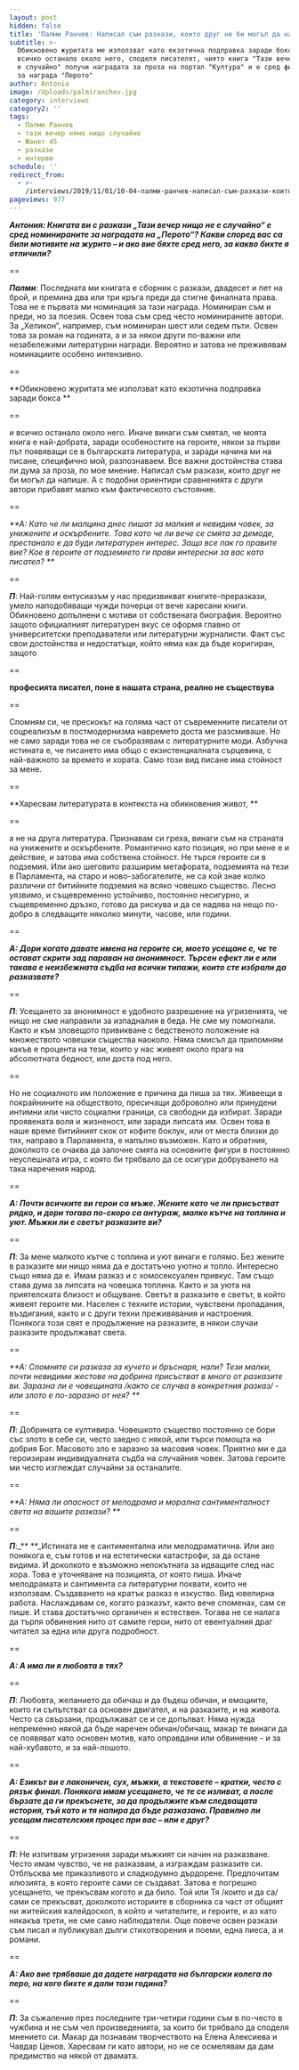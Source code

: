 ```yaml
---
layout: post
hidden: false
title: 'Палми Ранчев: Написал съм разкази, които друг не би могъл да напише'
subtitle: >-
  Обикновено журитата ме използват като екзотична подправка заради бокса и
  всичко останало около него, споделя писателят, чиято книга "Тази вечер нищо не
  е случайно" получи наградата за проза на портал "Култура" и е сред финалистите
  за награда "Перото"
author: Antonia
image: /Uploads/palmiranchev.jpg
category: interviews
category2: ''
tags:
  - Палми Ранчев
  - тази вечер няма нищо случайно
  - Жанет 45
  - разкази
  - интервю
schedule: ''
redirect_from:
  - >-
    /interviews/2019/11/01/10-04-палми-ранчев-написал-съм-разкази-които-друг-не-би-могъл-да-напише
pageviews: 977
---
```

_**Антония: Книгата ви с разкази „Тази вечер нищо не е случайно“ е сред номинираните за наградата на „Перото“? Какви според вас са били мотивите на журито – и ако вие бяхте сред него, за какво бихте я отличили?**_

\==

_**Палми**_: Последната ми книгата е сборник с разкази, двадесет и пет на брой, и премина два или три кръга преди да стигне финалната права. Това не е първата ми номинация за тази награда. Номиниран съм и преди, но за поезия. Освен това съм сред често номинираните автори. За „Хеликон“, например, съм номиниран шест или седем пъти. Освен това за роман на годината, а и за някои други по-важни или незабележими литературни награди. Вероятно и затова не преживявам номинациите особено интензивно. 

\==

**Обикновено журитата ме използват като екзотична подправка заради бокса **

\==

и всичко останало около него. Иначе винаги съм смятал, че моята книга е най-добрата, заради особеностите на героите, някои за първи път появяващи се в българската литература, и заради начина ми на писане, специфично мой, разпознаваем. Все важни достойнства става ли дума за проза, по мое мнение. Написал съм разкази, които друг не би могъл да напише. А с подобни ориентири сравненията с други автори прибавят малко към фактическото състояние. 

\==

_**А: Като че ли малцина днес пишат за малкия и невидим човек, за унижените и оскърбените. Това като че ли вече се смята за демоде, престанало е да буди литературен интерес. Защо все пак го правите вие? Кое в героите от подземието ги прави интересни за вас като писател? **_

\==

_**П**_: Най-голям ентусиазъм у нас предизвикват книгите-преразкази, умело наподобяващи чужди почерци от вече харесани книги. Обикновено допълнени с мотиви от собствената биография. Вероятно защото официалният литературен вкус се оформя главно от университетски преподаватели или литературни журналисти. Факт със свои достойнства и недостатъци, който няма как да бъде коригиран, защото 

\==

**професията писател, поне в нашата страна, реално не съществува**

\==

Спомням си, че прескокът на голяма част от съвременните писатели от соцреализъм в постмодернизма навремето доста ме разсмиваше. Но не само заради това не се съобразявам с литературните моди. Азбучна истината е, че писането има общо с екзистенциалната сърцевина, с най-важното за времето и хората. Само този вид писане има стойност за мене. 

\==

**Харесвам литературата в контекста на обикновения живот, **

\==

а не на друга литература. Признавам си греха, винаги съм на страната на унижените и оскърбените. Романтично като позиция, но при мене е и действие, и затова има собствена стойност. Не търся героите си в подземия. Или ако шеговито разширим метафората, подземията на тези в Парламента, на старо и ново-забогателите, не са кой знае колко различни от битийните подземия на всяко човешко същество. Лесно уязвимо, и същевременно устойчиво, постоянно несигурно, и същевременно дръзко, готово да рискува и да се надява на нещо по-добро в следващите няколко минути, часове, или години.

\==

_**А: Дори когато давате имена на героите си, моето усещане е, че те остават скрити зад параван на анонимност. Търсен ефект ли е или такава е неизбежната съдба на всички типажи, които сте избрали да разказвате?**_

\==

_**П**_: Усещането за анонимност е удобното разрешение на угризенията, че нищо не сме направили за изпадналия в беда. Не сме му помогнали. Както и към зловещото привикване с бедственото положение на множеството човешки същества наоколо. Няма смисъл да припомням какъв е процента на тези, които у нас живеят около прага на абсолютната бедност, или доста под него. 

\==

Но не социалното им положение е причина да пиша за тях. Живеещи в покрайнините на обществото, пресичащи доброволно или принудени интимни или чисто социални граници, са свободни да избират. Заради проявената воля и жизненост, или заради липсата им. Освен това в наше време битийният скок от кофите боклук, или от места близки до тях, направо в Парламента, е напълно възможен. Като и обратния, доколкото се очаква да започне смята на основните фигури в постоянно неуспешната игра, с която би трябвало да се осигури добруването на така наречения народ. 

\==

_**А: Почти всичките ви герои са мъже. Жените като че ли присъстват рядко, и дори тогава по-скоро са антураж, малко кътче на топлина и уют. Мъжки ли е светът разказите ви?**_

\==

_**П**_: За мене малкото кътче с топлина и уют винаги е голямо. Без жените в разказите ми нищо няма да е достатъчно уютно и топло. Интересно също няма да е. Имам разказ и с хомосексуален привкус. Там също става дума за липсата на човешка топлина. Както и за уюта на приятелската близост и общуване. Светът в разказите е светът, в който живеят героите ми. Населен с техните истории, чувствени пропадания, въздигания, както и с други техни преживявания и настроения. Понякога този свят е продължение на разказите, в някои случаи разказите продължават света.

\==

_**А: Спомняте си разказа за кучето и бръснаря, нали? Тези малки, почти невидими жестове на добрина присъстват в много от разказите ви. Заразна ли е човещината /както се случва в конкретния разказ/ - или злото е по-заразно от нея? **_

\==

_**П**_: Добрината се култивира. Човешкото същество постоянно се бори със злото в себе си, често заедно с някой, или търси помощта на добрия Бог. Масовото зло е заразно за масовия човек. Приятно ми е да героизирам индивидуалната съдба на случайния човек. Затова героите ми често изглеждат случайни за останалите. 

\==

_**А: Няма ли опасност от мелодрама и морална сантименталност света на вашите разкази? **_

\==

_**П**_:_** **_Истината не е сантиментална или мелодраматична. Или ако понякога е, съм готов и на естетически катастрофи, за да остане видима. И доколкото е възможно непокътната за идващите след нас хора. Това е уточняване на позицията, от която пиша. Иначе мелодрамата и сантимента са литературни похвати, които не използвам. Създаването на кратък разказ е изкуство. Вид ювелирна работа. Наслаждавам се, когато разказът, както вече споменах, сам се пише. И става достатъчно органичен и естествен. Тогава не се налага да търпя обвинения нито от самите герои, нито от евентуалния драг читател за една или друга подробност. 

\==

_**А: А има ли я любовта в тях?**_

\==

_**П**_: Любовта, желанието да обичаш и да бъдеш обичан, и емоциите, които ги съпътстват са основен двигател, и на разказите, и на живота. Често са свързани, продължават се и се допълват. Няма нужда непременно някой да бъде наречен обичан/обичащ, макар те винаги да се появяват като основен мотив, като оправдани или обвинение - и за най-хубавото, и за най-лошото.

\==

_**А: Езикът ви е лаконичен, сух, мъжки, а текстовете – кратки, често с рязък финал. Понякога имам усещането, че те се изливат, а после бързате да ги прекъснете, за да продължите към следващата история, тъй като и тя напира да бъде разказана. Правилно ли усещам писателския процес при вас – или е друг?**_

\==

_**П**_: Не изпитвам угризения заради мъжкият си начин на разказване. Често имам чувство, че не разказвам, а изграждам разказите си. Отблъсква ме приказливото и сладкодумно дърдорене. Предпочитам илюзията, в която героите сами се създават. Затова е погрешно усещането, че прекъсвам когото и да било. Той или Тя /които и да са/ сами се прекъсват, доколкото историите в сборника са част от общият ни житейския калейдоскоп, в който и читателите, и героите, и аз като някакъв трети, не сме само наблюдатели. Още повече освен разкази съм писал и публикувал дълги стихотворения и поеми, една пиеса, а и романи.

\==

_**А: Ако вие трябваше да дадете наградата на български колега по перо, на кого бихте я дали тази година?**_

\==

_**П**_: За съжаление през последните три-четири години съм в по-често в чужбина и не съм чел произведенията, за които би трябвало да споделя мнението си. Макар да познавам творчеството на Елена Алексиева и Чавдар Ценов. Харесвам ги като автори, но не се осмелявам да дам предимство на някой от двамата.
